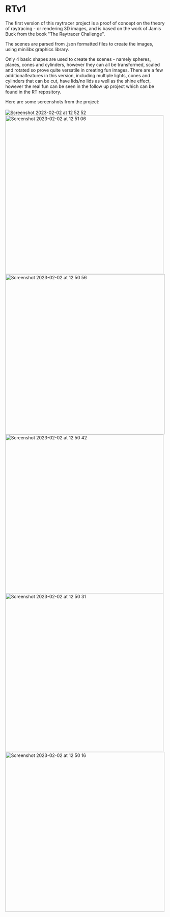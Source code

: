 # RTv1

The first version of this raytracer project is a proof of concept on the theory of raytracing - or rendering 3D images,
and is based on the work of Jamis Buck from the book "The Raytracer Challenge".

The scenes are parsed from .json formatted files to create the images, using minilibx graphics library. 

Only 4 basic shapes are used to create the scenes - namely spheres, planes, cones and cylinders, however they can all be
transformed, scaled and rotated so prove quite versatile in creating fun images. 
There are a few additionalfeatures in this version, including multiple lights, cones and cylinders that can be cut, 
have lids/no lids as well as the shine effect, however the real fun can be seen 
in the follow up project which can be found in the RT repository.

Here are some screenshots from the project:
<br>
<br>
![Screenshot 2023-02-02 at 12 52 52](https://user-images.githubusercontent.com/93197340/216305658-37a103b0-a606-43fc-b0bf-ea92ddc521b6.png)
<img width="497" alt="Screenshot 2023-02-02 at 12 51 06" src="https://user-images.githubusercontent.com/93197340/216305686-8fc81d32-836c-4d6f-b321-425124eb7b34.png">
<img width="501" alt="Screenshot 2023-02-02 at 12 50 56" src="https://user-images.githubusercontent.com/93197340/216305689-1b3b9754-eae7-4897-94cd-f05f6eae67f7.png">
<img width="497" alt="Screenshot 2023-02-02 at 12 50 42" src="https://user-images.githubusercontent.com/93197340/216305691-f98b84ad-f2ee-4381-a205-5d39a647e7e7.png">
<img width="497" alt="Screenshot 2023-02-02 at 12 50 31" src="https://user-images.githubusercontent.com/93197340/216305704-512892d5-cba2-48df-84f3-0c85e911e2bf.png">
<img width="500" alt="Screenshot 2023-02-02 at 12 50 16" src="https://user-images.githubusercontent.com/93197340/216305715-9be875ec-693f-4536-bce5-7a1dbe757ca2.png">
